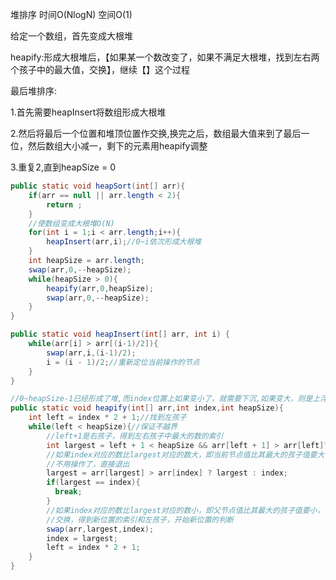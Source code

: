 堆排序   时间O(NlogN)  空间O(1)

给定一个数组，首先变成大根堆

heapify:形成大根堆后，【如果某一个数改变了，如果不满足大根堆，找到左右两个孩子中的最大值，交换】，继续【】这个过程

最后堆排序:

1.首先需要heapInsert将数组形成大根堆

2.然后将最后一个位置和堆顶位置作交换,换完之后，数组最大值来到了最后一位，然后数组大小减一，剩下的元素用heapify调整

3.重复2,直到heapSize = 0

```java
public static void heapSort(int[] arr){
    if(arr == null || arr.length < 2){
        return ;
    }
    //使数组变成大根堆O(N)
    for(int i = 1;i < arr.length;i++){
        heapInsert(arr,i);//0~i依次形成大根堆
    }
    int heapSize = arr.length;
    swap(arr,0,--heapSize);
    while(heapSize > 0){
        heapify(arr,0,heapSize);
        swap(arr,0,--heapSize);
    }
}

public static void heapInsert(int[] arr, int i) {
    while(arr[i] > arr[(i-1)/2]){
        swap(arr,i,(i-1)/2);
        i = (i - 1)/2;//重新定位当前操作的节点
    }
}

//0~heapSize-1已经形成了堆,而index位置上如果变小了，就需要下沉,如果变大，则是上浮，这里先不考虑
public static void heapify(int[] arr,int index,int heapSize){
    int left = index * 2 + 1;//找到左孩子
    while(left < heapSize){//保证不越界
        //left+1是右孩子，得到左右孩子中最大的数的索引
        int largest = left + 1 < heapSize && arr[left + 1] > arr[left]? left + 1 : left;
        //如果index对应的数比largest对应的数大，即当前节点值比其最大的孩子值要大，满足大根堆
        //不用操作了，直接退出
        largest = arr[largest] > arr[index] ? largest : index;
        if(largest == index){
          break;
        }
        //如果index对应的数比largest对应的数小，即父节点值比其最大的孩子值要小，不满足大根堆
        //交换，得到新位置的索引和左孩子，开始新位置的判断
        swap(arr,largest,index);
        index = largest;
        left = index * 2 + 1;
    }
}
```
